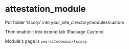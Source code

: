 # attestation_module

Put folder 'lscorp' into your_site_directory/modules/custom

Then enable it into extend tab (Package Custom)

Module's page is ```yoursitedomain/lscorp```

